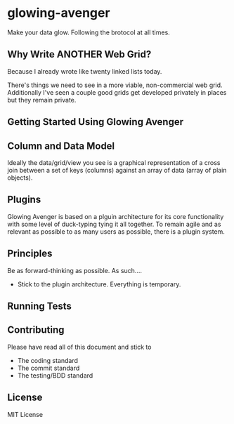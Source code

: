 # glowing-avenger

Make your data glow. Following the brotocol at all times.

## Why Write ANOTHER Web Grid?

Because I already wrote like twenty linked lists today.

There's things we need to see in a more viable, non-commercial web grid.
Additionally I've seen a couple good grids get developed privately in places but
they remain private.

## Getting Started Using Glowing Avenger

## Column and Data Model

Ideally the data/grid/view you see is a graphical representation of a cross join
between a set of keys (columns) against an array of data (array of plain
objects).

## Plugins

Glowing Avenger is based on a plguin architecture for its core functionality
with some level of duck-typing tying it all together. To remain agile and as
relevant as possible to as many users as possible, there is a plugin system.

## Principles

  Be as forward-thinking as possible. As such....

  * Stick to the plugin architecture. Everything is temporary.

## Running Tests

## Contributing

  Please have read all of this document and stick to

  * The coding standard
  * The commit standard
  * The testing/BDD standard

## License

  MIT License
